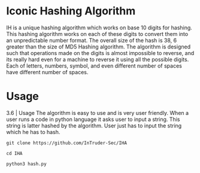 # Iconic Hashing Algorithm
IH is a unique hashing algorithm which works on base 10 digits for hashing.  This hashing algorithm works on each of these digits to convert them into an unpredictable number format. The overall size of the hash is 38, 6 greater than the size of MD5 Hashing algorithm. The algorithm is designed such that operations made on the digits is almost impossible to reverse, and its really hard even for a machine to reverse it using all the possible digits.  Each of letters, numbers, symbol, and even different number of spaces have different number of spaces. 

# Usage
3.6 | Usage
The algorithm is easy to use and is very user friendly. When a user runs a code in python language it asks user to input a string. This string is latter hashed by the algorithm. User just has to input the string which he has to hash.

`git clone https://github.com/InTruder-Sec/IHA`

`cd IHA`

`python3 hash.py`
